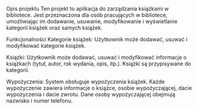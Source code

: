Opis projektu
Ten projekt to aplikacja do zarządzania książkami w bibliotece. Jest przeznaczona dla osób pracujących w bibliotece, umożliwiając im dodawanie, usuwanie, modyfikowanie i wyświetlanie kategorii książek oraz samych książek.

  Funkcjonalności
Kategorie książek:
Użytkownik może dodawać, usuwać i modyfikować kategorie książek.

  Książki:
Użytkownik może dodawać, usuwać i modyfikować informacje o książkach (tytuł, autor, rok wydania, opis, itp.).
Książki są przypisywane do kategorii.

  Wypożyczenia:
System obsługuje wypożyczenia książek.
Każde wypożyczenie zawiera informacje o książce, osobie wypożyczającej, dacie wypożyczenia i dacie zwrotu.
Dane osoby wypożyczającej obejmują nazwisko i numer telefonu.
